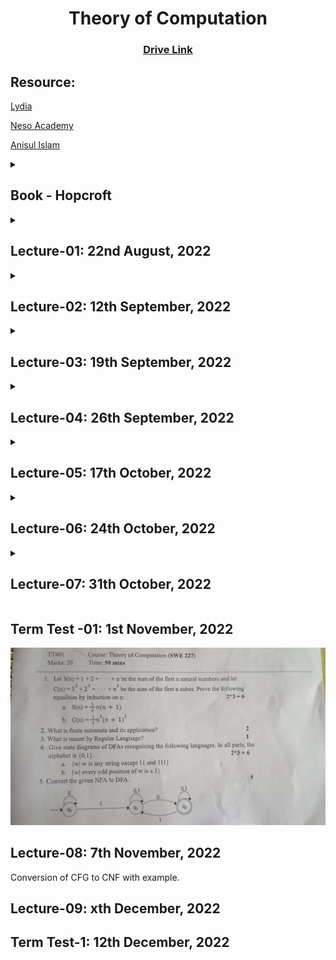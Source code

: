 <h1 align="center">Theory of Computation</h1>
<h3 align="center"> <a href="https://drive.google.com/drive/u/0/folders/1xrvCjgRVIXaYLJ7Sjc6L1S_gI-sp-l_c" title="Drive Link of TOC"><ins>Drive Link</ins></a></h3>


<h2>Resource:</h2>

[Lydia](https://www.youtube.com/watch?v=SV57Yv8BXBc&list=PLhqug0UEsC-IDomfNsn8e3neoy34o8oye)

[Neso Academy](https://www.youtube.com/watch?v=58N2N7zJGrQ&list=PLBlnK6fEyqRgp46KUv4ZY69yXmpwKOIev)

[Anisul Islam](https://www.youtube.com/watch?v=O_FWltVBwQM&list=PLgH5QX0i9K3qw5pu16QgnKNj91Rnjoyd0)

<details><summary><h2>Book - Hopcroft</h2></summary>

**Chapter**
  1. Automata: The Methods and the Madness
  2. Finite Automata
  3. Regular Expressions and Languages
  4. Poperties of Regular Languages (~*Sir might teach this chapter*~)
  5. Context-Free Grammars and Languages (~*Noam Chomsky*~)
  6. PushDown Automata (~*tough?*~)
  7. ~Properties of Context-Free Languages~
  8. Introduction to Turing Machines (~*complex?*~)
  9. Undecidability
  10. Intractable Problems (~*if 9, then 10 also included*~)
  11. ~Additional Classes of Problems~

**Evaluation**
- Quiz
- Term Test
- Class Performance
- Attendance
</details>

<details><summary><h2>Lecture-01: 22nd August, 2022</h2> </summary>

1. What is Automata?
2. Deductive Proof
    - Prove that if x >= 4 then 2^x >= x^2
    - Prove that if x is the sum of squares of four positive integer numbers then 2^x >= x^2

</details>

<details><summary><h2>Lecture-02: 12th September, 2022</h2></summary>

**Proof about Sets**

**Proof by contradiction**
<br>Whether a number is irrational or not?
- Initially assume, *If H then C*.
<br>Then work with *If not H then C.* <br>If this is not true, then initial assumption is true.

**Proof by counter example**
- All odd numbers are prime
- <details> <summary><b>Prove: There is no pair of integer a and b such that a mod b = b mod a (a!=b)</b></summary>
     
     ```
        ### a > b
            a mod b = c = [0, b-1]        
            b mod a = b
            
            So, b mod a > a mod b
            
        ### a < b
            a mod b = a    
            b mod a = c = [0, a-1]
            
            So, a mod b > b mod a
            
        ### a == b (Need to cover whole domain)
            a mod b = a mod a = 0
            b mod a = 0
            
            So, a mod b == b mod a
            
        So, If a!=b then there is no pair of integer a and b such that a mod b = b mod a
    ```
          
**Inductive Proof**

First a basis, then inductive steps (by incrementing basis)

<details><summary><b>If x>=4 then 2^x>=x*x</b></summary>

For basis: x = 4

Inductive Step: 2^(x+1) >= (x+1)*(x+1)<br><br>
In inductive step, If H then C where H is 2^x >= x * x and C is 2^(x+1) >= (x+1) * (x+1)<br>
We assume given statement is true.

```
=> 2^x . 2 >= (x+1)^2
=> x^2 . 2 >= (x+1)^2 [Given, 2^x >= x^2]
=> 2. x^2 >= x^2 + 2x + 1
=> x^2 >= 2x + 1
=> x >= 2 + 1/x
```

If x=4, 
    `4 >= 2 + 1/4`<br>
=>  `4 >= 2.25`

For x > 4, 1/x gets smaller<br>
So, L.H.S is always greater than R.H.S

**So, hypothesis holds!**
<br>
</details>
        
<details><summary><b>For n >= 0, summation of i^2(i from 1 to n) = n * (n+1) * (2n+1) / 6</b></summary>

Basis Step: n = 0

Inductive Step: summaiton of i^2(i from 1 to n+1) = 

```
(n+1) *  (n+2) * (2n+3) / 6 = (2n^3+9n^2+13n+6)/6

=> summation of i^2 from 1 to n + (n+1)^2 = (2n^3+9n^2+13n+6)/6

=>  n * (n+1) * (2n+1) / 6 + (n+1)^2 = (2n^3+9n^2+13n+6)/6
```

</details>

</details>

<details><summary><h2>Lecture-03: 19th September, 2022</summary>

DFA
</details>

<details><summary><h2>Lecture-04: 26th September, 2022</summary>

NFA to DFA conversion
</details>

<details><summary><h2>Lecture-05: 17th October, 2022</summary>

**Regular Expression**

It is case sensitive.<br>To search specific string in another string.

**/x/ Forward Slash**
>Need to match the content inside forward slash only ONCE.

**[] Disjunction**
>[A-Za-z0-9] - in a range.. Here, any alpha numeric is ok.<br>
>Only single digit is used in range. [1-100] is wrong.

<details><summary><b>Caret (^) is used in 3 places.</b></summary>

1. Caret is first symbol in a range. [^a-z] -> a-z is negated.<br>Anything other than [a-z] is ok. [^Ss] means neither S nor s.

2. Caret is just a character. /a^b/

3. Caret is first symbol in forward slash. /^The/ -> Sring needs to be started with The.<br>
   > The USA has the... Here /^The/ is ok. 
</details>
<details><summary><b>?</b></summary>

> 0 or 1 instance of previous character.<br>Colou?r -> Colour or Color both ok.<br>To check ? -> \\?? (Backword slash as a escape character, Second ? checks whether first ? is present.)<br>
\ \ \ ? ? -> Either \ or \? (As ? may present 0 or 1 time.)
<br>\ \ \ ? ? ? -> Invalid.
<br> [^ \ \ \ ? ?] -> ? doesn't work in disjunction. Individual character is chekced. 
</details>

**\***
> Zero or more occurrences of immediate previous character.
<br>/[0-9][0-9]*/ -> [0, infinity) Can be written by [0-9]+ also.
<br>baa* -> ba, baa, baaa,...

**+**
>One or more occurrences of previous character.<br>
ba+ -> ba, baa..

**Wildcard(.)**
> / . / matches any single character (except a carriage return.)
<br> /beg.n/ -> Any character between beg and n.<br> beg'n, begun ok. begn not ok.

<details><summary>Bonus</summary>

```
The wildcard is often used together with kleene * to mean 
any string of characters.

/the.*the/ -> the us has the most oil (Here, from 1st 'the' to 2nd 'the' is chekced and is ok. )

Also /x/ means x must be present exactly.
```
</details>

<details><summary><b>Anchor</b></summary>

> \$, ^
<br>To put RE to particular places in string.
<br>\$ matches the end of a line.
<br>/end$/ -> This end is not the end (Last end is matched)
<br><br> ␣*\$ -> str.trim() where ␣ indicates space
<br> ␣\$ -> for matching a space at the end of a line.
<br><br> /^The dog\\.\$/ ->Here `\` before `.` means `.` is a character<br>^ means the string has to be in the first place of another string<br>$ means a line has to end with this string.
<br>So this RE will only match `a line that contains the phrase 'The dog.'`
</details>

`WORD = any sequence of digits, underscore or letters.`

<details><summary><b>Boundary</b></summary>

/the/ will match `other` caue it contains `the`<br>
But, /\bthe\b/ will only match the.
<br><br>For /\b99\b/

- There are 99 bottles. (ok)
- There are 299 cup. (Not ok)
- It cost $99 only. (ok - cause dollar is not digit, underscore, letter.)
</details>

</details>

<details><summary><h2>Lecture-06: 24th October, 2022</summary>

Regular Language<br>Pumping Lemma
</details>

<details><summary><h2>Lecture-07: 31th October, 2022</h2></summary>

**Context Free Languages**

<details><summary><b>Grammar</b></summary>

- V = set of Non-Terminal Symbol
- T = set of Terminal Symbol
- S = Start Symbol
- P = Production Rule (kinda like transition function in automata)

- G = ({S, A, B}, {a, b}, S, {S->AB, A->a, B->b})

where: 
- {S, A, B} is V
- {a, b} is T
- S is S
- {S->AB, A->a, B->b} is P
........

**Example**

S-> AB<br>
A-> a|aA<br>
B-> b|phi<br>

A gives a or aA, B gives b or nothing.<br>
So, Non-Terminal can give Terminal & Non-Terminal both.

Now, G = ({S, A, B}, {a, b}, S, {S->AB, A->a|aA, B->b|phi})

...................
</details>

*FSM express Regular Language*<br>
*PushDown Automata express CFG (Context Free Grammer)*
<details><summary><b>Chomskey Normal Form</b></summary>

- A -> a
- A -> BC

- *So, non-terminal to terminal & non-terminal to non-terminal*

- it can't be more than 2 such as **A -> BCD**

Here:
- A -> XD
- X -> BC
</details>

<details><summary><b>Convert CFG to CNF</b></summary>

1. If start symbol S occurs on some right side, create a new symbol S' and production S -> S'

2. Remove Null Productions

3. Remove Unit Productions

4. Replace each Productions<br>
A->B1....Bn where n>2 with A->B1c, C->B2....Bn and repeat until n<=2

5. If A->aB (NT -> T + NT)<br>
A->XB (NT -> NT + NT)<br>
X->a (NT -> T)
</details>

</details>

<h2>Term Test -01: 1st November, 2022</h2>

<img src="assets\TT1.jpeg" width="100%" height="50%">

<h2>Lecture-08: 7th November, 2022</h2>

Conversion of CFG to CNF with example.

<h2>Lecture-09: xth December, 2022</h2>

<h2>Term Test-1: 12th December, 2022</h2>
